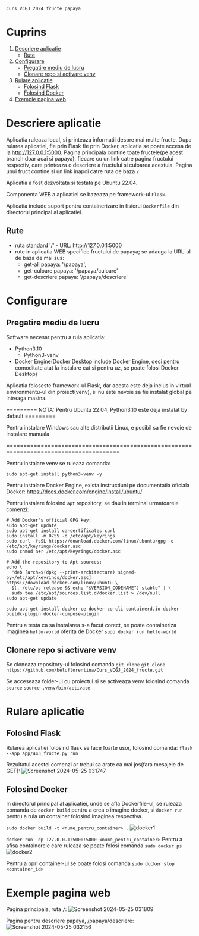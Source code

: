 ```Curs_VCGJ_2024_fructe_papaya```

# Cuprins

1. [Descriere aplicatie](#descriere-aplicatie)
     - [Rute](#rute)
2. [Configurare](#configurare)
     - [Pregatire mediu de lucru](#pregatire-mediu-de-lucru)
     - [Clonare repo si activare venv](#clonare-repo-si-activare-venv)
3. [Rulare aplicatie](#rulare-aplicatie)
     - [Folosind Flask](#folosind-flask)
     - [Folosind Docker](#folosind-docker)
4. [Exemple pagina web](#exemple-pagina-web)


# Descriere aplicatie

Aplicatia ruleaza local, si printeaza informatii despre mai multe fructe. Dupa rularea aplicatiei, fie prin Flask fie prin Docker, aplicatia se poate accesa de la http://127.0.0.1:5000. Pagina principala contine toate fructele(pe acest branch doar acai si papaya), fiecare cu un link catre pagina fructului respectiv, care printeaza o descriere a fructului si culoarea acestuia.
Pagina unui fruct contine si un link inapoi catre ruta de baza `/`.

Aplicatia a fost dezvoltata si testata pe Ubuntu 22.04.

Componenta WEB a aplicatiei se bazeaza pe framework-ul `Flask`.

Aplicatia include suport pentru containerizare in fisierul `Dockerfile` din directorul principal al aplicatiei.

## Rute
 * ruta standard '/' - URL: http://127.0.0.1:5000
 * rute in aplicatia WEB specifice fructului de papaya; se adauga la URL-ul de baza de mai sus:
   * get-all papaya:       '/papaya',
   * get-culoare papaya:   '/papaya/culoare'
   * get-descriere papaya: '/papaya/descriere'

# Configurare
## Pregatire mediu de lucru
Software necesar pentru a rula aplicatia:
 * Python3.10
   * Python3-venv
 * Docker Engine(Docker Desktop include Docker Engine, deci pentru comoditate atat la instalare cat si pentru uz, se poate folosi Docker Desktop)

Aplicatia foloseste framework-ul Flask, dar acesta este deja inclus in virtual environmentu-ul din proiect(venv), si nu este nevoie sa fie instalat global pe intreaga masina.

========= NOTA: Pentru Ubuntu 22.04, Python3.10 este deja instalat by default ========= 

Pentru instalare Windows sau alte distributii Linux, 
e posibil sa fie nevoie de instalare manuala

=======================================================================================

Pentru instalare venv se ruleaza comanda:

```sudo apt-get install python3-venv -y```

Pentru instalare Docker Engine, exista instructiuni pe documentatia oficiala Docker:
https://docs.docker.com/engine/install/ubuntu/

Pentru instalare folosind ```apt``` repository, se dau in terminal urmatoarele comenzi:

```
# Add Docker's official GPG key:
sudo apt-get update
sudo apt-get install ca-certificates curl
sudo install -m 0755 -d /etc/apt/keyrings
sudo curl -fsSL https://download.docker.com/linux/ubuntu/gpg -o /etc/apt/keyrings/docker.asc
sudo chmod a+r /etc/apt/keyrings/docker.asc

# Add the repository to Apt sources:
echo \
  "deb [arch=$(dpkg --print-architecture) signed-by=/etc/apt/keyrings/docker.asc] https://download.docker.com/linux/ubuntu \
  $(. /etc/os-release && echo "$VERSION_CODENAME") stable" | \
  sudo tee /etc/apt/sources.list.d/docker.list > /dev/null
sudo apt-get update
```

```
sudo apt-get install docker-ce docker-ce-cli containerd.io docker-buildx-plugin docker-compose-plugin
```

Pentru a testa ca sa instalarea s-a facut corect, se poate containeriza imaginea ```hello-world``` oferita de Docker
```sudo docker run hello-world```

## Clonare repo si activare venv

Se cloneaza repository-ul folosind comanda ```git clone```
```git clone https://github.com/beluflorentina/Curs_VCGJ_2024_fructe.git```

Se acceseaza folder-ul cu proiectul si se activeaza venv folosind comanda ```source```
```source .venv/bin/activate```

# Rulare aplicatie
## Folosind Flask

Rularea aplicatiei folosind flask se face foarte usor, folosind comanda:
```flask --app app/443_fructe.py run```

Rezultatul acestei comenzi ar trebui sa arate ca mai jos(fara mesajele de GET):
![Screenshot 2024-05-25 031747](https://github.com/beluflorentina/Curs_VCGJ_2024_fructe/assets/141660299/ef2e6e0e-c4f1-42e3-8bc2-acb8a2fb89f1)

## Folosind Docker

In directorul principal al aplicatiei, unde se afla Dockerfile-ul, se ruleaza comanda de ```docker build``` pentru a crea o imagine docker, si ```docker run``` pentru a rula un container folosind imaginea respectiva.

```sudo docker build -t <nume_pentru_container> .```
![docker1](https://github.com/beluflorentina/Curs_VCGJ_2024_fructe/assets/141660299/f135ea3a-b3b9-455a-b85a-f35f06a2484c)

```docker run -dp 127.0.0.1:5000:5000 <nume_pentru_container>```
Pentru a afisa containerele care ruleaza se poate folosi comanda
```sudo docker ps```
![docker2](https://github.com/beluflorentina/Curs_VCGJ_2024_fructe/assets/141660299/411a230d-e685-497d-80dc-44fc7bd474f9)

Pentru a opri container-ul se poate folosi comanda ```sudo docker stop <container_id>```

# Exemple pagina web
Pagina principala, ruta `/`:
![Screenshot 2024-05-25 031809](https://github.com/beluflorentina/Curs_VCGJ_2024_fructe/assets/141660299/72f22527-2d3c-4414-af1d-62dc312636e3)

Pagina pentru descriere papaya, /papaya/descriere:
![Screenshot 2024-05-25 032156](https://github.com/beluflorentina/Curs_VCGJ_2024_fructe/assets/141660299/3c20d2b7-3521-4853-84da-69c4551bae33)



